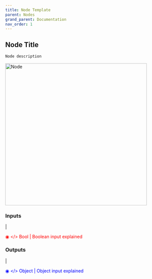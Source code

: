 ```yaml
---
title: Node Template
parent: Nodes
grand_parent: Documentation
nav_order: 1
---
```


## Node Title

```markdown
Node description
```

<img src="https://cdn.discordapp.com/attachments/875515865540472842/959110032589467778/unknown.png" alt="Node" width="448"/>

### Inputs

| <p style="color:red;">◉ </> Bool          | Boolean input explained

### Outputs

| <p style="color:blue;">◉ </> Object       | Object input explained
